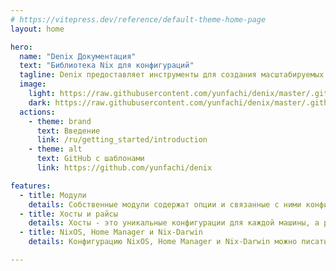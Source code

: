 ```yaml
---
# https://vitepress.dev/reference/default-theme-home-page
layout: home

hero:
  name: "Denix Документация"
  text: "Библиотека Nix для конфигураций"
  tagline: Denix предоставляет инструменты для создания масштабируемых конфигураций NixOS, Home Manager и Nix-Darwin с модулями, хостами и райсами
  image:
    light: https://raw.githubusercontent.com/yunfachi/denix/master/.github/assets/logo_light.svg
    dark: https://raw.githubusercontent.com/yunfachi/denix/master/.github/assets/logo_dark.svg
  actions:
    - theme: brand
      text: Введение
      link: /ru/getting_started/introduction
    - theme: alt
      text: GitHub с шаблонами
      link: https://github.com/yunfachi/denix

features:
  - title: Модули
    details: Собственные модули содержат опции и связанные с ними конфигурации, что позволяет удобно управлять всей системой
  - title: Хосты и райсы
    details: Хосты - это уникальные конфигурации для каждой машины, а райсы - это кастомизация, применимая ко всем хостам
  - title: NixOS, Home Manager и Nix-Darwin
    details: Конфигурацию NixOS, Home Manager и Nix-Darwin можно писать даже в одном файле, а Denix автоматически разделит их при сборке

---
```


